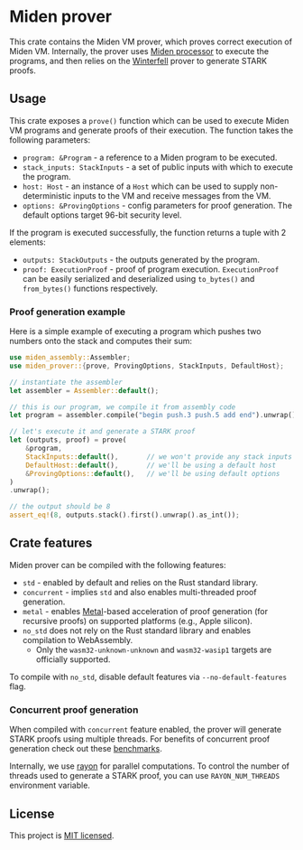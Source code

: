 # Miden prover
This crate contains the Miden VM prover, which proves correct execution of Miden VM. Internally, the prover uses [Miden processor](../processor/) to execute the programs, and then relies on the [Winterfell](https://github.com/novifinancial/winterfell) prover to generate STARK proofs.

## Usage
This crate exposes a `prove()` function which can be used to execute Miden VM programs and generate proofs of their execution. The function takes the following parameters:

* `program: &Program` - a reference to a Miden program to be executed.
* `stack_inputs: StackInputs` - a set of public inputs with which to execute the program.
* `host: Host` - an instance of a `Host` which can be used to supply non-deterministic inputs to the VM and receive messages from the VM.
* `options: &ProvingOptions` - config parameters for proof generation. The default options target 96-bit security level.

If the program is executed successfully, the function returns a tuple with 2 elements:

* `outputs: StackOutputs` - the outputs generated by the program.
* `proof: ExecutionProof` - proof of program execution. `ExecutionProof` can be easily serialized and deserialized using `to_bytes()` and `from_bytes()` functions respectively.

### Proof generation example
Here is a simple example of executing a program which pushes two numbers onto the stack and computes their sum:
```Rust
use miden_assembly::Assembler;
use miden_prover::{prove, ProvingOptions, StackInputs, DefaultHost};

// instantiate the assembler
let assembler = Assembler::default();

// this is our program, we compile it from assembly code
let program = assembler.compile("begin push.3 push.5 add end").unwrap();

// let's execute it and generate a STARK proof
let (outputs, proof) = prove(
    &program,
    StackInputs::default(),       // we won't provide any stack inputs
    DefaultHost::default(),       // we'll be using a default host
    &ProvingOptions::default(),   // we'll be using default options
)
.unwrap();

// the output should be 8
assert_eq!(8, outputs.stack().first().unwrap().as_int());
```

## Crate features
Miden prover can be compiled with the following features:

* `std` - enabled by default and relies on the Rust standard library.
* `concurrent` - implies `std` and also enables multi-threaded proof generation.
* `metal` - enables [Metal](https://en.wikipedia.org/wiki/Metal_(API))-based acceleration of proof generation (for recursive proofs) on supported platforms (e.g., Apple silicon).
* `no_std` does not rely on the Rust standard library and enables compilation to WebAssembly.
    * Only the `wasm32-unknown-unknown` and `wasm32-wasip1` targets are officially supported.

To compile with `no_std`, disable default features via `--no-default-features` flag.

### Concurrent proof generation
When compiled with `concurrent` feature enabled, the prover will generate STARK proofs using multiple threads. For benefits of concurrent proof generation check out these [benchmarks](../README.md#Performance).

Internally, we use [rayon](https://github.com/rayon-rs/rayon) for parallel computations. To control the number of threads used to generate a STARK proof, you can use `RAYON_NUM_THREADS` environment variable.

## License
This project is [MIT licensed](../LICENSE).
